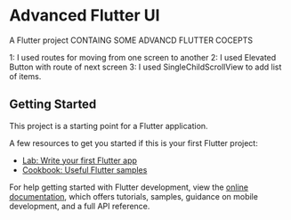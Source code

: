 # Advanced Flutter UI

A Flutter project CONTAING SOME ADVANCD FLUTTER COCEPTS

1: I used routes for moving from one screen to another
2: I used Elevated Button with route of next screen
3: I used SingleChildScrollView to add list of items.

## Getting Started

This project is a starting point for a Flutter application.

A few resources to get you started if this is your first Flutter project:

- [Lab: Write your first Flutter app](https://docs.flutter.dev/get-started/codelab)
- [Cookbook: Useful Flutter samples](https://docs.flutter.dev/cookbook)

For help getting started with Flutter development, view the
[online documentation](https://docs.flutter.dev/), which offers tutorials,
samples, guidance on mobile development, and a full API reference.
